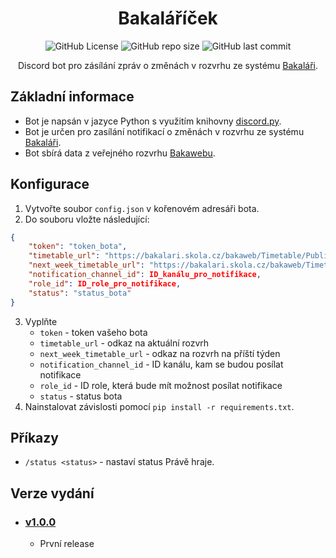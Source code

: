 <div align="center">

# Bakaláříček

![GitHub License](https://img.shields.io/github/license/MortikCZ/Bakalaricek)
![GitHub repo size](https://img.shields.io/github/repo-size/MortikCZ/Bakalaricek)
![GitHub last commit](https://img.shields.io/github/last-commit/MortikCZ/Bakalaricek)

Discord bot pro zásílání zpráv o změnách v rozvrhu ze systému [Bakaláři](https://bakalari.cz/).

</div>

## Základní informace 

- Bot je napsán v jazyce Python s využitím knihovny [discord.py](https://discordpy.readthedocs.io/en/stable/).
- Bot je určen pro zasílání notifikací o změnách v rozvrhu ze systému [Bakaláři](https://bakalari.cz/).
- Bot sbírá data z veřejného rozvrhu [Bakawebu](https://bakalari.sosasou.cz/bakaweb/timetable/public).

## Konfigurace

1. Vytvořte soubor `config.json` v kořenovém adresáři bota.
2. Do souboru vložte následující:
```json
{
    "token": "token_bota",
    "timetable_url": "https://bakalari.skola.cz/bakaweb/Timetable/Public/Actual/Class/4U",
    "next_week_timetable_url": "https://bakalari.skola.cz/bakaweb/Timetable/Public/Next/Class/4U",
    "notification_channel_id": ID_kanálu_pro_notifikace,
    "role_id": ID_role_pro_notifikace,
    "status": "status_bota"
}
```
3. Vyplňte
    - `token` - token vašeho bota
    - `timetable_url` - odkaz na aktuální rozvrh
    - `next_week_timetable_url` - odkaz na rozvrh na příští týden
    - `notification_channel_id` - ID kanálu, kam se budou posílat notifikace
    - `role_id` - ID role, která bude mít možnost posílat notifikace
    - `status` - status bota
4. Nainstalovat závislosti pomocí `pip install -r requirements.txt`.

## Příkazy

- `/status <status>` - nastaví status Právě hraje.

## Verze vydání
- ### [v1.0.0](https://github.com/MortikCZ/Bakalaricek/releases/tag/v1.0.0)
  - První release

